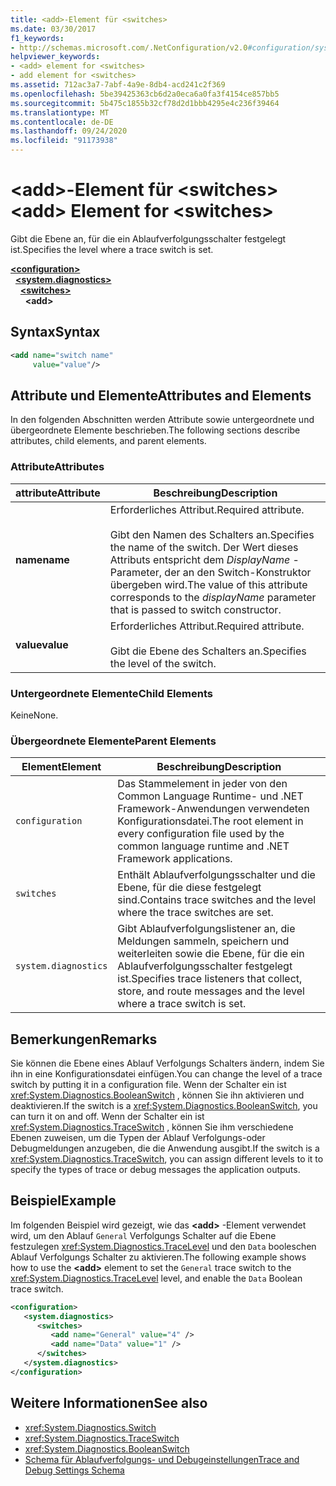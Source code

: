 ```yaml
---
title: <add>-Element für <switches>
ms.date: 03/30/2017
f1_keywords:
- http://schemas.microsoft.com/.NetConfiguration/v2.0#configuration/system.diagnostics/switches/add
helpviewer_keywords:
- <add> element for <switches>
- add element for <switches>
ms.assetid: 712ac3a7-7abf-4a9e-8db4-acd241c2f369
ms.openlocfilehash: 5be39425363cb6d2a0eca6a0fa3f4154ce857bb5
ms.sourcegitcommit: 5b475c1855b32cf78d2d1bbb4295e4c236f39464
ms.translationtype: MT
ms.contentlocale: de-DE
ms.lasthandoff: 09/24/2020
ms.locfileid: "91173938"
---
```

# <a name="add-element-for-switches"></a><span data-ttu-id="6dffb-102">\<add>-Element für \<switches></span><span class="sxs-lookup"><span data-stu-id="6dffb-102">\<add> Element for \<switches></span></span>

<span data-ttu-id="6dffb-103">Gibt die Ebene an, für die ein Ablaufverfolgungsschalter festgelegt ist.</span><span class="sxs-lookup"><span data-stu-id="6dffb-103">Specifies the level where a trace switch is set.</span></span>  

[**\<configuration>**](../configuration-element.md)\
&nbsp;&nbsp;[**\<system.diagnostics>**](system-diagnostics-element.md)\
&nbsp;&nbsp;&nbsp;&nbsp;[**\<switches>**](switches-element.md)\
&nbsp;&nbsp;&nbsp;&nbsp;&nbsp;&nbsp;**\<add>**

## <a name="syntax"></a><span data-ttu-id="6dffb-104">Syntax</span><span class="sxs-lookup"><span data-stu-id="6dffb-104">Syntax</span></span>  
  
```xml  
<add name="switch name"  
     value="value"/>  
```  
  
## <a name="attributes-and-elements"></a><span data-ttu-id="6dffb-105">Attribute und Elemente</span><span class="sxs-lookup"><span data-stu-id="6dffb-105">Attributes and Elements</span></span>  

 <span data-ttu-id="6dffb-106">In den folgenden Abschnitten werden Attribute sowie untergeordnete und übergeordnete Elemente beschrieben.</span><span class="sxs-lookup"><span data-stu-id="6dffb-106">The following sections describe attributes, child elements, and parent elements.</span></span>  
  
### <a name="attributes"></a><span data-ttu-id="6dffb-107">Attribute</span><span class="sxs-lookup"><span data-stu-id="6dffb-107">Attributes</span></span>  
  
|<span data-ttu-id="6dffb-108">attribute</span><span class="sxs-lookup"><span data-stu-id="6dffb-108">Attribute</span></span>|<span data-ttu-id="6dffb-109">Beschreibung</span><span class="sxs-lookup"><span data-stu-id="6dffb-109">Description</span></span>|  
|---------------|-----------------|  
|<span data-ttu-id="6dffb-110">**name**</span><span class="sxs-lookup"><span data-stu-id="6dffb-110">**name**</span></span>|<span data-ttu-id="6dffb-111">Erforderliches Attribut.</span><span class="sxs-lookup"><span data-stu-id="6dffb-111">Required attribute.</span></span><br /><br /> <span data-ttu-id="6dffb-112">Gibt den Namen des Schalters an.</span><span class="sxs-lookup"><span data-stu-id="6dffb-112">Specifies the name of the switch.</span></span> <span data-ttu-id="6dffb-113">Der Wert dieses Attributs entspricht dem *DisplayName* -Parameter, der an den Switch-Konstruktor übergeben wird.</span><span class="sxs-lookup"><span data-stu-id="6dffb-113">The value of this attribute corresponds to the *displayName* parameter that is passed to switch constructor.</span></span>|  
|<span data-ttu-id="6dffb-114">**value**</span><span class="sxs-lookup"><span data-stu-id="6dffb-114">**value**</span></span>|<span data-ttu-id="6dffb-115">Erforderliches Attribut.</span><span class="sxs-lookup"><span data-stu-id="6dffb-115">Required attribute.</span></span><br /><br /> <span data-ttu-id="6dffb-116">Gibt die Ebene des Schalters an.</span><span class="sxs-lookup"><span data-stu-id="6dffb-116">Specifies the level of the switch.</span></span>|  
  
### <a name="child-elements"></a><span data-ttu-id="6dffb-117">Untergeordnete Elemente</span><span class="sxs-lookup"><span data-stu-id="6dffb-117">Child Elements</span></span>  

 <span data-ttu-id="6dffb-118">Keine</span><span class="sxs-lookup"><span data-stu-id="6dffb-118">None.</span></span>  
  
### <a name="parent-elements"></a><span data-ttu-id="6dffb-119">Übergeordnete Elemente</span><span class="sxs-lookup"><span data-stu-id="6dffb-119">Parent Elements</span></span>  
  
|<span data-ttu-id="6dffb-120">Element</span><span class="sxs-lookup"><span data-stu-id="6dffb-120">Element</span></span>|<span data-ttu-id="6dffb-121">Beschreibung</span><span class="sxs-lookup"><span data-stu-id="6dffb-121">Description</span></span>|  
|-------------|-----------------|  
|`configuration`|<span data-ttu-id="6dffb-122">Das Stammelement in jeder von den Common Language Runtime- und .NET Framework-Anwendungen verwendeten Konfigurationsdatei.</span><span class="sxs-lookup"><span data-stu-id="6dffb-122">The root element in every configuration file used by the common language runtime and .NET Framework applications.</span></span>|  
|`switches`|<span data-ttu-id="6dffb-123">Enthält Ablaufverfolgungsschalter und die Ebene, für die diese festgelegt sind.</span><span class="sxs-lookup"><span data-stu-id="6dffb-123">Contains trace switches and the level where the trace switches are set.</span></span>|  
|`system.diagnostics`|<span data-ttu-id="6dffb-124">Gibt Ablaufverfolgungslistener an, die Meldungen sammeln, speichern und weiterleiten sowie die Ebene, für die ein Ablaufverfolgungsschalter festgelegt ist.</span><span class="sxs-lookup"><span data-stu-id="6dffb-124">Specifies trace listeners that collect, store, and route messages and the level where a trace switch is set.</span></span>|  
  
## <a name="remarks"></a><span data-ttu-id="6dffb-125">Bemerkungen</span><span class="sxs-lookup"><span data-stu-id="6dffb-125">Remarks</span></span>  

 <span data-ttu-id="6dffb-126">Sie können die Ebene eines Ablauf Verfolgungs Schalters ändern, indem Sie ihn in eine Konfigurationsdatei einfügen.</span><span class="sxs-lookup"><span data-stu-id="6dffb-126">You can change the level of a trace switch by putting it in a configuration file.</span></span> <span data-ttu-id="6dffb-127">Wenn der Schalter ein ist <xref:System.Diagnostics.BooleanSwitch> , können Sie ihn aktivieren und deaktivieren.</span><span class="sxs-lookup"><span data-stu-id="6dffb-127">If the switch is a <xref:System.Diagnostics.BooleanSwitch>, you can turn it on and off.</span></span> <span data-ttu-id="6dffb-128">Wenn der Schalter ein ist <xref:System.Diagnostics.TraceSwitch> , können Sie ihm verschiedene Ebenen zuweisen, um die Typen der Ablauf Verfolgungs-oder Debugmeldungen anzugeben, die die Anwendung ausgibt.</span><span class="sxs-lookup"><span data-stu-id="6dffb-128">If the switch is a <xref:System.Diagnostics.TraceSwitch>, you can assign different levels to it to specify the types of trace or debug messages the application outputs.</span></span>  
  
## <a name="example"></a><span data-ttu-id="6dffb-129">Beispiel</span><span class="sxs-lookup"><span data-stu-id="6dffb-129">Example</span></span>  

 <span data-ttu-id="6dffb-130">Im folgenden Beispiel wird gezeigt, wie das **\<add>** -Element verwendet wird, um den Ablauf `General` Verfolgungs Schalter auf die Ebene festzulegen <xref:System.Diagnostics.TraceLevel> und den `Data` booleschen Ablauf Verfolgungs Schalter zu aktivieren.</span><span class="sxs-lookup"><span data-stu-id="6dffb-130">The following example shows how to use the **\<add>** element to set the `General` trace switch to the <xref:System.Diagnostics.TraceLevel> level, and enable the `Data` Boolean trace switch.</span></span>  
  
```xml  
<configuration>  
   <system.diagnostics>  
      <switches>  
         <add name="General" value="4" />  
         <add name="Data" value="1" />  
      </switches>  
   </system.diagnostics>  
</configuration>  
```  
  
## <a name="see-also"></a><span data-ttu-id="6dffb-131">Weitere Informationen</span><span class="sxs-lookup"><span data-stu-id="6dffb-131">See also</span></span>

- <xref:System.Diagnostics.Switch>
- <xref:System.Diagnostics.TraceSwitch>
- <xref:System.Diagnostics.BooleanSwitch>
- [<span data-ttu-id="6dffb-132">Schema für Ablaufverfolgungs- und Debugeinstellungen</span><span class="sxs-lookup"><span data-stu-id="6dffb-132">Trace and Debug Settings Schema</span></span>](index.md)
